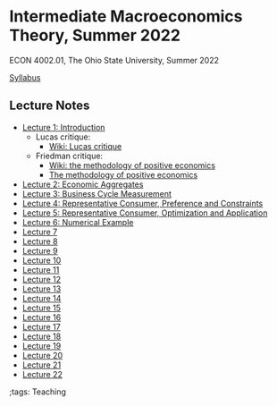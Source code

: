 # Intermediate Macroeconomics Theory, Summer 2022

ECON 4002.01, The Ohio State University, Summer 2022

[Syllabus](pdf/IntermediateMacroSummer2022/syllabus/build/syllabus.pdf)

## Lecture Notes

- [Lecture 1: Introduction](pdf/IntermediateMacroSummer2022/Lecture_01/build/Lecture_01.pdf)
    - Lucas critique:
        - [Wiki: Lucas critique](https://en.wikipedia.org/wiki/Lucas_critique)
    - Friedman critique:
        - [Wiki: the methodology of positive economics](https://en.wikipedia.org/wiki/Essays_in_Positive_Economics#The_Methodology_of_Positive_Economics)
        - [The methodology of positive economics](https://books.google.com/books?hl=en&lr=&id=NqNGaJBahWoC&oi=fnd&pg=PA180&dq=The+Methodology+of+Positive+Economics&ots=gLKnEx_kWX&sig=nWfE1bFegyceirvT_tWEEJzJtoU#v=onepage&q=The%20Methodology%20of%20Positive%20Economics&f=false)
- [Lecture 2: Economic Aggregates](pdf/IntermediateMacroSummer2022/Lecture_02/build/Lecture_02.pdf)
- [Lecture 3: Business Cycle Measurement](pdf/IntermediateMacroSummer2022/Lecture_03/build/Lecture_03.pdf)
- [Lecture 4: Representative Consumer, Preference and Constraints](pdf/IntermediateMacroSummer2022/Lecture_04/build/Lecture_04.pdf)
- [Lecture 5: Representative Consumer, Optimization and Application](pdf/IntermediateMacroSummer2022/Lecture_05/build/Lecture_05.pdf)
- [Lecture 6: Numerical Example](pdf/IntermediateMacroSummer2022/Lecture_06/build/Lecture_06.pdf)
- [Lecture 7](pdf/IntermediateMacroSummer2022/Lecture_07/build/Lecture_07.pdf)
- [Lecture 8](pdf/IntermediateMacroSummer2022/Lecture_08/build/Lecture_08.pdf)
- [Lecture 9](pdf/IntermediateMacroSummer2022/Lecture_09/build/Lecture_09.pdf)
- [Lecture 10](pdf/IntermediateMacroSummer2022/Lecture_010/build/Lecture_010.pdf)
- [Lecture 11](pdf/IntermediateMacroSummer2022/Lecture_011/build/Lecture_011.pdf)
- [Lecture 12](pdf/IntermediateMacroSummer2022/Lecture_012/build/Lecture_012.pdf)
- [Lecture 13](pdf/IntermediateMacroSummer2022/Lecture_013/build/Lecture_013.pdf)
- [Lecture 14](pdf/IntermediateMacroSummer2022/Lecture_014/build/Lecture_014.pdf)
- [Lecture 15](pdf/IntermediateMacroSummer2022/Lecture_015/build/Lecture_015.pdf)
- [Lecture 16](pdf/IntermediateMacroSummer2022/Lecture_016/build/Lecture_016.pdf)
- [Lecture 17](pdf/IntermediateMacroSummer2022/Lecture_017/build/Lecture_017.pdf)
- [Lecture 18](pdf/IntermediateMacroSummer2022/Lecture_018/build/Lecture_018.pdf)
- [Lecture 19](pdf/IntermediateMacroSummer2022/Lecture_019/build/Lecture_019.pdf)
- [Lecture 20](pdf/IntermediateMacroSummer2022/Lecture_020/build/Lecture_020.pdf)
- [Lecture 21](pdf/IntermediateMacroSummer2022/Lecture_021/build/Lecture_021.pdf)
- [Lecture 22](pdf/IntermediateMacroSummer2022/Lecture_022/build/Lecture_022.pdf)


;tags: Teaching
